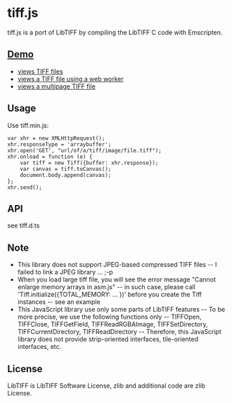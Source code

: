 # tiff.js
tiff.js is a port of LibTIFF by compiling the LibTIFF C code with Emscripten.

## [Demo](http://seikichi.github.io/tiff.js/)
- [views TIFF files](http://seikichi.github.io/tiff.js/basic.html)
- [views a TIFF file using a web worker](http://seikichi.github.io/tiff.js/worker.html)
- [views a multipage TIFF file](http://seikichi.github.io/tiff.js/multipage.html)

## Usage
Use tiff.min.js:

    var xhr = new XMLHttpRequest();
    xhr.responseType = 'arraybuffer';
    xhr.open('GET', "url/of/a/tiff/image/file.tiff");
    xhr.onload = function (e) {
        var tiff = new Tiff({buffer: xhr.response});
        var canvas = tiff.toCanvas();
        document.body.append(canvas);
    };
    xhr.send();

## API
see tiff.d.ts

## Note
- This library does not support JPEG-based compressed TIFF files
-- I failed to link a JPEG library ... ;-p
- When you load large tiff file, you will see the error message "Cannot enlarge memory arrays in asm.js"
-- in such case, please call 'Tiff.initialize({TOTAL_MEMORY: ... })' before you create the Tiff instances
-- see an example
- This JavaScript library use only some parts of LibTIFF features
-- To be more precise, we use the following functions only
-- TIFFOpen, TIFFClose, TIFFGetField, TIFFReadRGBAImage, TIFFSetDirectory, TIFFCurrentDirectory, TIFFReadDirectory
-- Therefore, this JavaScript library does not provide strip-oriented interfaces, tile-oriented interfaces, etc.
    
## License
LibTIFF is LibTIFF Software License, zlib and additional code are zlib License.
